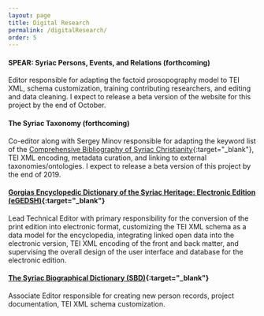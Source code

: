 ```yaml
---
layout: page
title: Digital Research
permalink: /digitalResearch/
order: 5
---
```


#### SPEAR: Syriac Persons, Events, and Relations (forthcoming)  
Editor responsible for adapting the factoid prosopography model to TEI XML, schema customization, training 
contributing researchers, and editing and data cleaning. I expect to release a beta version of the website for 
this project by the end of October.


#### The Syriac Taxonomy (forthcoming)  
Co-editor along with Sergey Minov responsible for adapting the keyword list of 
the [Comprehensive Bibliography of Syriac Christianity](http://www.csc.org.il/db/browse.aspx?db=SB&sT=keywords){:target="_blank"}, 
TEI XML encoding, metadata curation, and linking to external taxonomies/ontologies. I expect to release a beta 
version of this project by the end of 2019. 


#### [Gorgias Encyclopedic Dictionary of the Syriac Heritage: Electronic Edition (eGEDSH)](https://gedsh.bethmardutho.org/){:target="_blank"}  
Lead Technical Editor with primary responsibility for the conversion of the print edition into electronic format, 
customizing the TEI XML schema as a data model for the encyclopedia, integrating linked open data into the electronic version, 
TEI XML encoding of the front and back matter, and supervising the overall design of the user interface and database for the electronic edition.  
  

#### [The Syriac Biographical Dictionary (SBD)](http://syriaca.org/persons){:target="_blank"}  
Associate Editor responsible for creating new person records, project documentation, TEI XML schema customization.  
  
  

[jekyll-organization]: https://github.com/jekyll
